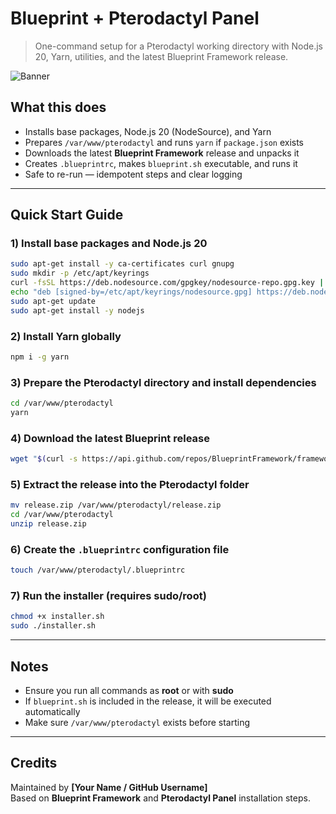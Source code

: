 # Blueprint + Pterodactyl Panel

> One-command setup for a Pterodactyl working directory with Node.js 20, Yarn, utilities, and the latest Blueprint Framework release.

![Banner](banner.png)

## What this does
- Installs base packages, Node.js 20 (NodeSource), and Yarn  
- Prepares `/var/www/pterodactyl` and runs `yarn` if `package.json` exists  
- Downloads the latest **Blueprint Framework** release and unpacks it  
- Creates `.blueprintrc`, makes `blueprint.sh` executable, and runs it  
- Safe to re-run — idempotent steps and clear logging

---

## Quick Start Guide

### 1) Install base packages and Node.js 20
```bash
sudo apt-get install -y ca-certificates curl gnupg
sudo mkdir -p /etc/apt/keyrings
curl -fsSL https://deb.nodesource.com/gpgkey/nodesource-repo.gpg.key | sudo gpg --dearmor -o /etc/apt/keyrings/nodesource.gpg
echo "deb [signed-by=/etc/apt/keyrings/nodesource.gpg] https://deb.nodesource.com/node_20.x nodistro main" | sudo tee /etc/apt/sources.list.d/nodesource.list
sudo apt-get update
sudo apt-get install -y nodejs
```

### 2) Install Yarn globally
```bash
npm i -g yarn
```

### 3) Prepare the Pterodactyl directory and install dependencies
```bash
cd /var/www/pterodactyl
yarn
```

### 4) Download the latest Blueprint release
```bash
wget "$(curl -s https://api.github.com/repos/BlueprintFramework/framework/releases/latest | grep 'browser_download_url' | cut -d '"' -f 4)" -O release.zip
```

### 5) Extract the release into the Pterodactyl folder
```bash
mv release.zip /var/www/pterodactyl/release.zip
cd /var/www/pterodactyl
unzip release.zip
```

### 6) Create the `.blueprintrc` configuration file
```bash
touch /var/www/pterodactyl/.blueprintrc
```

### 7) Run the installer (requires sudo/root)
```bash
chmod +x installer.sh
sudo ./installer.sh
```

---

## Notes
- Ensure you run all commands as **root** or with **sudo**  
- If `blueprint.sh` is included in the release, it will be executed automatically  
- Make sure `/var/www/pterodactyl` exists before starting  

---

## Credits
Maintained by **[Your Name / GitHub Username]**  
Based on **Blueprint Framework** and **Pterodactyl Panel** installation steps.

